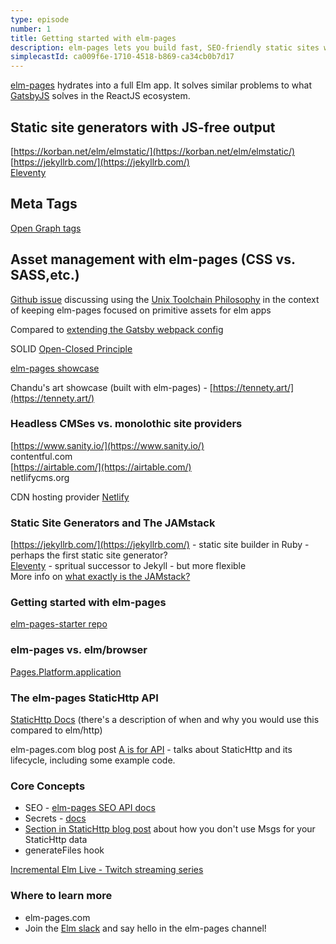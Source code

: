 ```yaml
---
type: episode
number: 1
title: Getting started with elm-pages
description: elm-pages lets you build fast, SEO-friendly static sites with pure Elm. We go over the core concepts, explain Static Sites vs. JAMstack, and give some resources for getting started with elm-pages.
simplecastId: ca009f6e-1710-4518-b869-ca34cb0b7d17
---
```


[elm-pages](https://github.com/dillonkearns/elm-pages) hydrates into a full Elm app. It solves similar problems to what [GatsbyJS](https://www.gatsbyjs.org/) solves in the ReactJS ecosystem.

## Static site generators with JS-free output

[https://korban.net/elm/elmstatic/](https://korban.net/elm/elmstatic/)  
[https://jekyllrb.com/](https://jekyllrb.com/)  
[Eleventy](https://11ty.dev/)

## Meta Tags

[Open Graph tags](https://ogp.me/)

## Asset management with elm-pages (CSS vs. SASS,etc.)

[Github issue](https://github.com/dillonkearns/elm-pages/issues/70) discussing using the [Unix Toolchain Philosophy](https://en.wikipedia.org/wiki/Unix_philosophy) in the context of keeping elm-pages focused on primitive assets for elm apps

Compared to [extending the Gatsby webpack config](https://www.gatsbyjs.org/docs/add-custom-webpack-config/)

SOLID [Open-Closed Principle](https://en.wikipedia.org/wiki/Open%E2%80%93closed_principle)

[elm-pages showcase](https://elm-pages.com/showcase)

Chandu's art showcase (built with elm-pages) - [https://tennety.art/](https://tennety.art/)

### Headless CMSes vs. monolothic site providers

[https://www.sanity.io/](https://www.sanity.io/)  
contentful.com  
[https://airtable.com/](https://airtable.com/)  
netlifycms.org

CDN hosting provider [Netlify](http://netlify.com/)

### Static Site Generators and The JAMstack

[https://jekyllrb.com/](https://jekyllrb.com/) - static site builder in Ruby - perhaps the first static site generator?  
[Eleventy](https://11ty.dev/) - spritual successor to Jekyll - but more flexible  
More info on [what exactly is the JAMstack?](https://jamstack.org/)

### Getting started with elm-pages

[elm-pages-starter repo](https://elm-pages-starter.netlify.com/)

### elm-pages vs. elm/browser

[Pages.Platform.application](https://package.elm-lang.org/packages/dillonkearns/elm-pages/4.0.0/Pages-Platform#application)

### The elm-pages StaticHttp API

[StaticHttp Docs](https://package.elm-lang.org/packages/dillonkearns/elm-pages/4.0.0/Pages-StaticHttp) (there's a description of when and why you would use this compared to elm/http)

elm-pages.com blog post [A is for API](https://elm-pages.com/blog/static-http) - talks about StaticHttp and its lifecycle, including some example code.

### Core Concepts

* SEO - [elm-pages SEO API docs](https://package.elm-lang.org/packages/dillonkearns/elm-pages/4.0.0/Head-Seo)
* Secrets - [docs](https://package.elm-lang.org/packages/dillonkearns/elm-pages/latest/Pages-Secrets)
* [Section in StaticHttp blog post](https://elm-pages.com/blog/static-http#lessboilerplate) about how you don't use Msgs for your StaticHttp data
* generateFiles hook

[Incremental Elm Live - Twitch streaming series](https://incrementalelm.com/live)

### Where to learn more

* elm-pages.com
* Join the [Elm slack](https://elmlang.herokuapp.com/) and say hello in the elm-pages channel!
